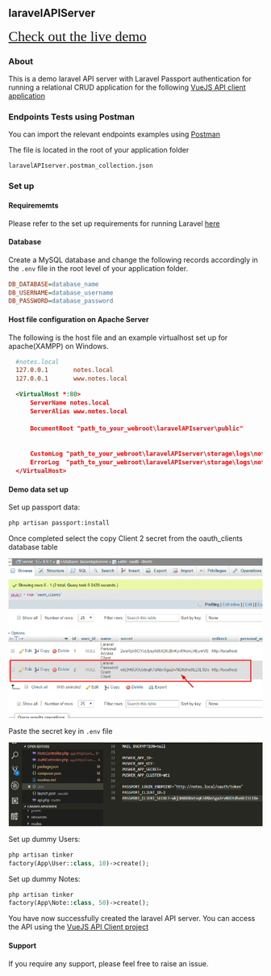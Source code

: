 ## laravelAPIServer

  <span style="font-family:Georgia; text-align:center; font-size:2em;">
    <a href="https://vuenotes.a-sandbox.com">Check out the live demo</a>
  </span>

### About

This is a demo laravel API server with Laravel Passport authentication for running a relational CRUD application for the following [VueJS API client application](https://github.com/vurghus-minar/vuejsAPIclient)

### Endpoints Tests using Postman

You can import the relevant endpoints examples using [Postman](https://www.getpostman.com)

The file is located in the root of your application folder

```
laravelAPIserver.postman_collection.json
```

### Set up

#### Requirememts

Please refer to the set up requirements for running Laravel [here](https://laravel.com/docs/5.5/installation)

#### Database

Create a MySQL database and change the following records accordingly in the `.env` file in the root level of your application folder.

```ini
DB_DATABASE=database_name
DB_USERNAME=database_username
DB_PASSWORD=database_password
```

#### Host file configuration on Apache Server

The following is the host file and an example virtualhost set up for apache(XAMPP) on Windows.

```ini
  #notes.local
  127.0.0.1       notes.local
  127.0.0.1       www.notes.local
```

```xml
  <VirtualHost *:80>
      ServerName notes.local
      ServerAlias www.notes.local

      DocumentRoot "path_to_your_webroot\laravelAPIserver\public"


      CustomLog "path_to_your_webroot\laravelAPIserver\storage\logs\notes.local-access.log" common
      ErrorLog  "path_to_your_webroot\laravelAPIserver\storage\logs\notes.local-error.log"
  </VirtualHost>

```

#### Demo data set up

Set up passport data:

```sh
php artisan passport:install

```

Once completed select the copy Client 2 secret from the oauth_clients database table

![copy Client 2 secret](https://github.com/vurghus-minar/laravelAPIServer/raw/master/ss1.png)

Paste the secret key in `.env` file

![paste Client 2 secret](https://github.com/vurghus-minar/laravelAPIServer/raw/master/ss2.png)

Set up dummy Users:

```php
php artisan tinker
factory(App\User::class, 10)->create();
```

Set up dummy Notes:

```php
php artisan tinker
factory(App\Note::class, 50)->create();
```

You have now successfully created the laravel API server. You can access the API using the [VueJS API Client project](https://github.com/vurghus-minar/vuejsAPIclient)

#### Support

If you require any support, please feel free to raise an issue.
